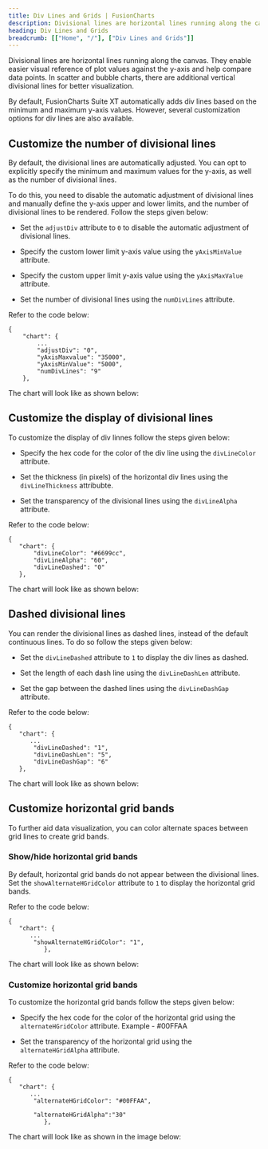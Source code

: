 ```yaml
---
title: Div Lines and Grids | FusionCharts
description: Divisional lines are horizontal lines running along the canvas enabling easier visual reference of plot values against the y-axis
heading: Div Lines and Grids
breadcrumb: [["Home", "/"], ["Div Lines and Grids"]]
---
```


Divisional lines are horizontal lines running along the canvas. They enable easier visual reference of plot values against the y-axis and help compare data points. In scatter and bubble charts, there are additional vertical divisional lines for better visualization.

By default, FusionCharts Suite XT automatically adds div lines based on the minimum and maximum y-axis values. However, several customization options for div lines are also available.

## Customize the number of divisional lines

By default, the divisional lines are automatically adjusted. You can opt to explicitly specify the minimum and maximum values for the y-axis, as well as the number of divisional lines. 

To do this, you need to disable the automatic adjustment of divisional lines and manually define the y-axis upper and lower limits, and the number of divisional lines to be rendered. Follow the steps given below:

* Set the `adjustDiv` attribute to `0` to disable the automatic adjustment of divisional lines.

* Specify the custom lower limit y-axis value using the `yAxisMinValue` attribute.

* Specify the custom upper limit y-axis value using the `yAxisMaxValue` attribute.

* Set the number of divisional lines using the `numDivLines` attribute.

Refer to the code below:

```
{
    "chart": {
        ...
        "adjustDiv": "0",
        "yAxisMaxvalue": "35000",
        "yAxisMinValue": "5000",
        "numDivLines": "9"
    },

 ```

The chart will look like as shown below:

<chart>

## Customize the display of divisional lines

To customize the display of div linnes follow the steps given below:

* Specify the hex code for the color of the div line using the `divLineColor` attribute.

* Set the thickness (in pixels) of the horizontal div lines using the `divLineThickness` attribubte.

* Set the transparency of the divisional lines using the `divLineAlpha` attribute.

Refer to the code below:

 ```
{
    "chart": {
        "divLineColor": "#6699cc",
        "divLineAlpha": "60",
        "divLineDashed": "0"
    },
 ```

The chart will look like as shown below:

<chart>

## Dashed divisional lines

You can render the divisional lines as dashed lines, instead of the default continuous lines. To do so follow the steps given below:

* Set the `divLineDashed` attribute to `1` to display the div lines as dashed.

* Set the length of each dash line using the `divLineDashLen` attribute.

* Set the gap between the dashed lines using the `divLineDashGap` attribute.

Refer to the code below:

 ```
{
    "chart": {
       ...
        "divLineDashed": "1",
        "divLineDashLen": "5",
        "divLineDashGap": "6"
    },

 ```

The chart will look like as shown below:

<chart>

## Customize horizontal grid bands

To further aid data visualization, you can color alternate spaces between grid lines to create grid bands.

### Show/hide horizontal grid bands

By default, horizontal grid bands do not appear between the divisional lines. Set the `showAlternateHGridColor` attribute to `1` to display the horizontal grid bands. 

Refer to the code below:

 ```
{
    "chart": {
       ...
        "showAlternateHGridColor": "1",
           },
 ```

The chart will look like as shown below:

<chart>

### Customize horizontal grid bands

To customize the horizontal grid bands follow the steps given below:

* Specify the hex code for the color of the horizontal grid using the `alternateHGridColor` attribute. Example - #00FFAA

* Set the transparency of the horizontal grid using the `alternateHGridAlpha` attribute.

Refer to the code below:

 ```
{
    "chart": {
       ...
        "alternateHGridColor": "#00FFAA",

        "alternateHGridAlpha":"30"
           },
 ```

The chart will look like as shown in the image below:

<chart>


